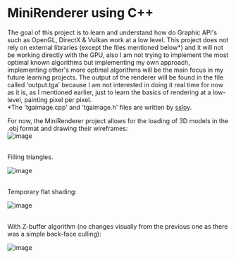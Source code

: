 # MiniRenderer using C++
The goal of this project is to learn and understand how do Graphic API's such as OpenGL, DirectX & Vulkan work at a low level.
This project does not rely on external libraries (except the files mentioned below*) and it will not be working directly with the GPU, also I am not trying to implement the most optimal known algorithms but implementing my own approach, implementing other's more optimal algorithms will be the main focus in my future learning projects. The output of the renderer will be found in the file called
'output.tga' because I am not interested in doing it real time for now as it is, as I mentioned earlier, just to learn the basics of rendering at a low-level, painting pixel per pixel.
<br />
*The 'tgaimage.cpp' and 'tgaimage.h' files are written by [ssloy](https://github.com/ssloy).


For now, the MiniRenderer project allows for the loading of 3D models in the .obj format and drawing their wireframes:
<br />
![image](https://github.com/iago-cpalmer/MiniRenderer/assets/68129919/5281bd68-64a3-480a-af2e-45e11a257c2a)

<br />
Filling triangles.
<br />

![image](https://github.com/iago-cpalmer/MiniRenderer/assets/68129919/9a46843f-5134-4f24-88b7-e92f0329b134)

<br />
Temporary flat shading:
<br/>

![image](https://github.com/iago-cpalmer/MiniRenderer/assets/68129919/817fc112-3f51-45fc-aaf3-864838ab2724)

<br />
With Z-buffer algorithm (no changes visually from the previous one as there was a simple back-face culling):
<br />


![image](https://github.com/iago-cpalmer/MiniRenderer/assets/68129919/dbc41c9d-cd33-4a90-a392-cd720f2b8c6f)
<br />






